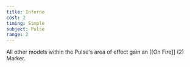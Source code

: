 ```yaml
---
title: Inferno
cost: 2
timing: Simple
subject: Pulse
range: 2
---
```

All other models within the Pulse's area of effect gain an [[On Fire]] (2) Marker.